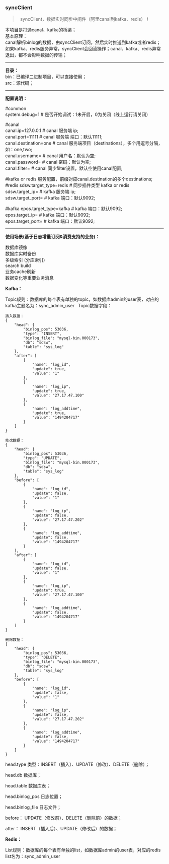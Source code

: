 ### **syncClient**

>   syncClient，数据实时同步中间件（阿里canal到kafka、redis）！

 本项目是打通canal、kafka的桥梁；  
 基本原理：  
 canal解析binlog的数据，由syncClient订阅，然后实时推送到kafka或者redis；如果kafka、redis服务异常，syncClient会回滚操作；canal、kafka、redis异常退出，都不会影响数据的传输；


---

**目录：**  
bin：已编译二进制项目，可以直接使用；  
src：源代码；  

---

**配置说明：**

#common  
system.debug=1          # 是否开始调试：1未开启，0为关闭（线上运行请关闭）  

#canal  
canal.ip=127.0.0.1      # canal 服务端 ip;  
canal.port=11111        # canal 服务端 端口：默认11111;  
canal.destination=one   # canal 服务端项目（destinations），多个用逗号分隔，如：one,two;  
canal.username=         # canal 用户名：默认为空;   
canal.password=         # canal 密码：默认为空;  
canal.filter=           # canal 同步filter设置，默认空使用canal配置;  

#kafka or redis 服务配置，前缀对应canal.destination的多个destinations;
#redis
sdsw.target_type=redis  # 同步插件类型 kafka or redis  
sdsw.target_ip=         # kafka 服务端 ip;   
sdsw.target_port=       # kafka 端口：默认9092;   

#kafka
epos.target_type=kafka  # kafka 端口：默认9092;   
epos.target_ip=         # kafka 端口：默认9092;   
epos.target_port=       # kafka 端口：默认9092;   

---

**使用场景(基于日志增量订阅&消费支持的业务)：**

数据库镜像  
数据库实时备份  
多级索引 (分库索引)  
search build  
业务cache刷新  
数据变化等重要业务消息  

**Kafka：**

Topic规则：数据库的每个表有单独的topic，如数据库admin的user表，对应的kafka主题名为：sync_admin_user  
Topic数据字段：  

	插入数据：
    {
        "head": {
            "binlog_pos": 53036,
            "type": "INSERT",
            "binlog_file": "mysql-bin.000173",
            "db": "sdsw",
            "table": "sys_log"
        },
        "after": [
            {
                "name": "log_id",
                "update": true,
                "value": "1"
            },
            {
                "name": "log_ip",
                "update": true,
                "value": "27.17.47.100"
            },
            {
                "name": "log_addtime",
                "update": true,
                "value": "1494204717"
            }
        ]
    }
	
	修改数据：
    {
        "head": {
            "binlog_pos": 53036,
            "type": "UPDATE",
            "binlog_file": "mysql-bin.000173",
            "db": "sdsw",
            "table": "sys_log"
        },
        "before": [
            {
                "name": "log_id",
                "update": false,
                "value": "1"
            },
            {
                "name": "log_ip",
                "update": false,
                "value": "27.17.47.202"
            },
            {
                "name": "log_addtime",
                "update": false,
                "value": "1494204717"
            }
        ],
        "after": [
            {
                "name": "log_id",
                "update": false,
                "value": "1"
            },
            {
                "name": "log_ip",
                "update": true,
                "value": "27.17.47.100"
            },
            {
                "name": "log_addtime",
                "update": false,
                "value": "1494204717"
            }
        ]
    }
	
	删除数据：
    {
        "head": {
            "binlog_pos": 53036,
            "type": "DELETE",
            "binlog_file": "mysql-bin.000173",
            "db": "sdsw",
            "table": "sys_log"
        },
        "before": [
            {
                "name": "log_id",
                "update": false,
                "value": "1"
            },
            {
                "name": "log_ip",
                "update": false,
                "value": "27.17.47.202"
            },
            {
                "name": "log_addtime",
                "update": false,
                "value": "1494204717"
            }
        ]
    }

head.type 类型：INSERT（插入）、UPDATE（修改）、DELETE（删除）； 

head.db 数据库； 

head.table 数据库表；

head.binlog_pos  日志位置； 

head.binlog_file 日志文件；  

before： UPDATE（修改前）、DELETE（删除前）的数据；  

after：  INSERT（插入后）、UPDATE（修改后）的数据；  


**Redis：**

List规则：数据库的每个表有单独的list，如数据库admin的user表，对应的redis list名为：sync_admin_user  
